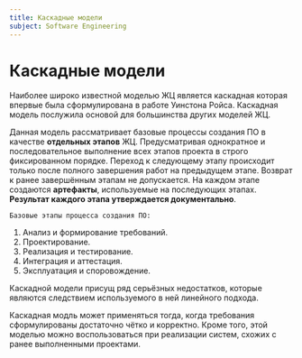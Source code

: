 ```yaml
---
title: Каскадные модели
subject: Software Engineering
---
```


# Каскадные модели

Наиболее широко известной моделью ЖЦ является каскадная которая впервые была сформулирована в работе Уинстона Ройса. Каскадная модель послужила основой для большинства других моделей ЖЦ. 

Данная модель рассматривает базовые процессы создания ПО в качестве **отдельных этапов** ЖЦ. Предусматривая однократное и последовательное выполнение всех этапов проекта в строго фиксированном порядке. Переход к следующему этапу происходит только после полного завершения работ на предыдущем этапе.  Возврат к ранее завершённым этапам не допускается. На каждом этапе создаются **артефакты**, используемые на последующих этапах. **Результат каждого этапа утверждается документально**.

`Базовые этапы процесса создания ПО:`

1. Анализ и формирование требований.
2. Проектирование.
3. Реализация и тестирование.
4. Интеграция и аттестация.
5. Эксплуатация и споровождение.

Каскадной модели присущ ряд серьёзных недостатков, которые являются следствием используемого в ней линейного подхода.

Каскадная модль может применяться тогда, когда требования сформулированы достаточно чётко и корректно. Кроме того, этой моделью можно воспользоваться при реализации систем, схожих с ранее выполненными проектами. 
